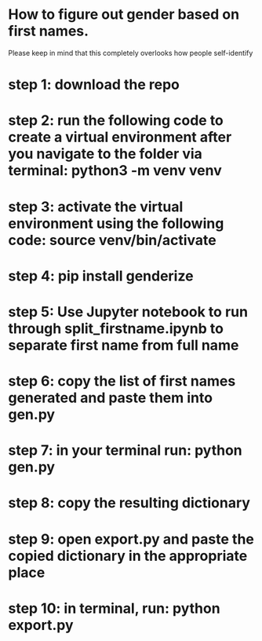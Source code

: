# How to figure out gender based on first names.

Please keep in mind that this completely overlooks how people self-identify

# step 1: download the repo

# step 2: run the following code to create a virtual environment after you navigate to the folder via terminal: python3 -m venv venv

# step 3: activate the virtual environment using the following code: source venv/bin/activate

# step 4: pip install genderize

# step 5: Use Jupyter notebook to run through split_firstname.ipynb to separate first name from full name

# step 6: copy the list of first names generated and paste them into gen.py

# step 7: in your terminal run: python gen.py

# step 8: copy the resulting dictionary

# step 9: open export.py and paste the copied dictionary in the appropriate place

# step 10: in terminal, run: python export.py


